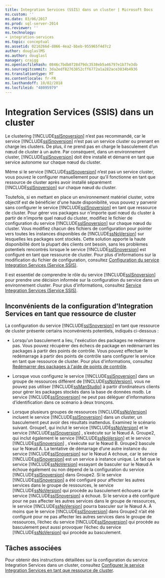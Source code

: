 ```yaml
---
title: Integration Services (SSIS) dans un cluster | Microsoft Docs
ms.custom: ''
ms.date: 03/06/2017
ms.prod: sql-server-2014
ms.reviewer: ''
ms.technology:
- integration-services
ms.topic: conceptual
ms.assetid: 0216266d-d866-4ea2-bbeb-955965f4d7c2
author: douglaslMS
ms.author: douglasl
manager: craigg
ms.openlocfilehash: 0846c7bdb0728d79dc3538eb5a46797e1b77e3db
ms.sourcegitcommit: 3da2edf82763852cff6772a1a282ace3034b4936
ms.translationtype: MT
ms.contentlocale: fr-FR
ms.lasthandoff: 10/02/2018
ms.locfileid: "48095979"
---
```

# <a name="integration-services-ssis-in-a-cluster"></a>Integration Services (SSIS) dans un cluster
  Le clustering [!INCLUDE[ssISnoversion](../../includes/ssisnoversion-md.md)] n’est pas recommandé, car le service [!INCLUDE[ssISnoversion](../../includes/ssisnoversion-md.md)] n’est pas un service cluster ou prenant en charge les clusters. De plus, il ne prend pas en charge le basculement d’un nœud de cluster à un autre. Par conséquent, dans un environnement cluster, [!INCLUDE[ssISnoversion](../../includes/ssisnoversion-md.md)] doit être installé et démarré en tant que service autonome sur chaque nœud du cluster.  
  
 Même si le service [!INCLUDE[ssISnoversion](../../includes/ssisnoversion-md.md)] n’est pas un service cluster, vous pouvez le configurer manuellement pour qu’il fonctionne en tant que ressource de cluster après avoir installé séparément [!INCLUDE[ssISnoversion](../../includes/ssisnoversion-md.md)] sur chaque nœud du cluster.  
  
 Toutefois, si en mettant en place un environnement matériel cluster, votre objectif est de bénéficier d'une haute disponibilité, vous pouvez y parvenir sans configurer le service [!INCLUDE[ssISnoversion](../../includes/ssisnoversion-md.md)] en tant que ressource de cluster.  Pour gérer vos packages sur n’importe quel nœud du cluster à partir de n’importe quel nœud du cluster, modifiez le fichier de configuration du service [!INCLUDE[ssISnoversion](../../includes/ssisnoversion-md.md)] sur chaque nœud du cluster. Vous modifiez chacun des fichiers de configuration pour pointer vers toutes les instances disponibles de [!INCLUDE[ssNoVersion](../../includes/ssnoversion-md.md)] sur lesquelles les packages sont stockés. Cette solution apporte la haute disponibilité dont la plupart des clients ont besoin, sans les problèmes potentiels rencontrés lorsque le service [!INCLUDE[ssISnoversion](../../includes/ssisnoversion-md.md)] est configuré en tant que ressource de cluster. Pour plus d’informations sur la modification du fichier de configuration, consultez [Configuration du service Integration Services &#40;Service SSIS&#41;](integration-services-service-ssis-service.md).  
  
 Il est essentiel de comprendre le rôle du service [!INCLUDE[ssISnoversion](../../includes/ssisnoversion-md.md)] pour prendre une décision informée sur la configuration du service dans un environnement cluster. Pour plus d’informations, consultez [Service Integration Services &#40;Service SSIS&#41;](integration-services-service-ssis-service.md).  
  
## <a name="understanding-the-disadvantages-of-configuring-integration-services-as-a-cluster-resource"></a>Inconvénients de la configuration d'Integration Services en tant que ressource de cluster  
 La configuration du service [!INCLUDE[ssISnoversion](../../includes/ssisnoversion-md.md)] en tant que ressource de cluster présente certains inconvénients potentiels, indiqués ci-dessous :  
  
-   Lorsqu'un basculement a lieu, l'exécution des packages ne redémarre pas. Vous pouvez récupérer des échecs de package en redémarrant les packages à partir des points de contrôle. Vous pouvez effectuer le redémarrage à partir des points de contrôle sans configurer le service en tant que ressource de cluster. Pour plus d'informations, consultez [Redémarrer des packages à l'aide de points de contrôle](../packages/restart-packages-by-using-checkpoints.md).  
  
-   Lorsque vous configurez le service [!INCLUDE[ssISnoversion](../../includes/ssisnoversion-md.md)] dans un groupe de ressources différent de [!INCLUDE[ssNoVersion](../../includes/ssnoversion-md.md)], vous ne pouvez pas utiliser [!INCLUDE[ssManStudio](../../includes/ssmanstudio-md.md)] à partir d’ordinateurs clients pour gérer les packages stockés dans la base de données msdb. Le service [!INCLUDE[ssISnoversion](../../includes/ssisnoversion-md.md)] ne peut pas déléguer d’informations d’identification dans ce scénario à deux tronçons.  
  
-   Lorsque plusieurs groupes de ressources [!INCLUDE[ssNoVersion](../../includes/ssnoversion-md.md)] incluent le service [!INCLUDE[ssISnoversion](../../includes/ssisnoversion-md.md)] dans un cluster, un basculement peut avoir des résultats inattendus. Examinez le scénario suivant. Groupe1, qui inclut le service [!INCLUDE[ssNoVersion](../../includes/ssnoversion-md.md)] et le service [!INCLUDE[ssISnoversion](../../includes/ssisnoversion-md.md)] , s’exécute sur le Nœud A. Groupe2, qui inclut également le service [!INCLUDE[ssNoVersion](../../includes/ssnoversion-md.md)] et le service [!INCLUDE[ssISnoversion](../../includes/ssisnoversion-md.md)] , s’exécute sur le Nœud B. Groupe2 bascule sur le Nœud A. La tentative de démarrage d’une autre instance du service [!INCLUDE[ssISnoversion](../../includes/ssisnoversion-md.md)] sur le Nœud A échoue, car le service [!INCLUDE[ssISnoversion](../../includes/ssisnoversion-md.md)] est un service à instance unique. Le fait que le service [!INCLUDE[ssNoVersion](../../includes/ssnoversion-md.md)] essayant de basculer sur le Nœud A échoue également ou non dépend de la configuration du service [!INCLUDE[ssISnoversion](../../includes/ssisnoversion-md.md)] dans Groupe2. Si le service [!INCLUDE[ssISnoversion](../../includes/ssisnoversion-md.md)] a été configuré pour affecter les autres services dans le groupe de ressources, le service [!INCLUDE[ssNoVersion](../../includes/ssnoversion-md.md)] qui procède au basculement échouera car le service [!INCLUDE[ssISnoversion](../../includes/ssisnoversion-md.md)] a échoué. Si le service a été configuré pour ne pas affecter les autres services dans le groupe de ressources, le service [!INCLUDE[ssNoVersion](../../includes/ssnoversion-md.md)] pourra basculer sur le Nœud A. À moins que le service [!INCLUDE[ssISnoversion](../../includes/ssisnoversion-md.md)] dans Groupe2 n’ait été configuré pour ne pas affecter les autres services dans le groupe de ressources, l’échec du service [!INCLUDE[ssISnoversion](../../includes/ssisnoversion-md.md)] qui procède au basculement peut aussi provoquer l’échec du service [!INCLUDE[ssNoVersion](../../includes/ssnoversion-md.md)] qui procède au basculement.  
  
## <a name="related-tasks"></a>Tâches associées  
 Pour obtenir des instructions détaillées sur la configuration du service Integration Services dans un cluster, consultez [Configurer le service Integration Services en tant que ressource de cluster](../configure-the-integration-services-service-as-a-cluster-resource.md).  
  
  

